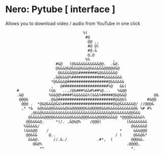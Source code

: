 # Nero: Pytube [ interface ]

Allows you to download video / audio from YouTube in one click
                                                                          
                                      %(                                        
                                       #@                                       
                                        @@ ,,                                   
                                        #@ @(                                   
                                        #@.&                                    
                                        @,@                                     
                                       %%          ,                            
                          #&@   (@&&&&&&&&&&&@@.  .&@.                          
                          @&&&@&@&&&@&&&@&&&&&&@@@@@&@                          
                           @&&&&&@@&########&@&&&&&&@                           
                         ,&@&&&@%##############&&&&&&&&                         
                        *@&&&&@##################@&&&&&&                        
                        ,   @####################%@   &&(                       
         #             (&&   ..,/@&###%&&#%##%@...   %&@@                       
         .&@           %&&@@%####%&&&&&&%(&&&%#####@&@&&@            @&         
          @@@&         .@&@#########################@&@&%         #&@@          
           @@@ .  *@&@&&&@&&%######################@&@&&&&&&@/ //@@@&           
           ,* *&  &@&&&@@&&&&&@&&@@@@@@&&@@@@@&&@&&&&&&&&&&&@& %# #%            
               ,@&&@&&&&&&&&&&&&&&&&&&&&&&&&&&&&&&@&&&&&&&@@&&&                 
              @&&&&&&@@@@&&&&&&&@&&&&@@@&&&&@@@@&&&&@ *@@@@&&&&&%               
             @@&&&&@.     *(/. ,&@&@%    /@@@(           (&&&&&&&&              
            %&&&&&/                                        @&&&&&@              
            (&&&@@    /                               *     &&&@@@              
             @@&&&     @..                          / (     @&&@&*              
              &&&@.      //.&./             .#*,  (        @@@&&.               
                @&@%                                     .@@@@,                 
                   **                                      *.                   